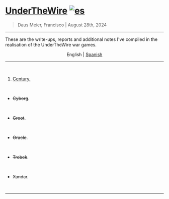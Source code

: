 # [UnderTheWire](https://underthewire.tech/) [![es](https://img.shields.io/badge/lang-es-yellow.svg)](https://github.com/frandausmeier/CTF_Write-Ups/UnderTheWire/blob/master/README.es.md)

> Daus Meier, Francisco | August 28th, 2024

-----

These are the write-ups, reports and additional notes I've compiled in the realisation of the UnderTheWire war games.

<p align=center>
	<span> English </span> |
	<a href=https://github.com/frandausmeier/CTF_Write-Ups/blob/main/UnderTheWire/README.es.md> Spanish <a/>
</p>

-----

<br>

1. [Century.](century)

<br>

* ~~Cyborg~~.

<br>

* ~~Groot~~.

<br>

* ~~Oracle~~.

<br>

* ~~Trebek~~.

<br>

* ~~Xandar~~.

<br>

-----
